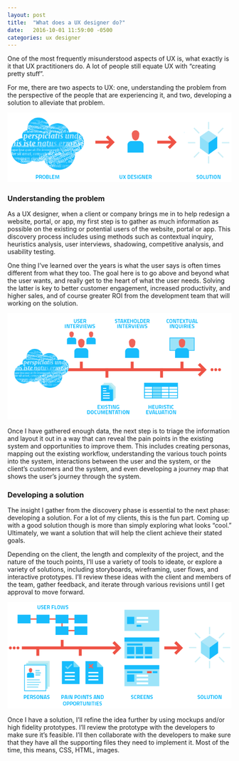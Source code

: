 ```yaml
---
layout: post
title:  "What does a UX designer do?"
date:   2016-10-01 11:59:00 -0500
categories: ux designer
---
```


<p class="p">One of the most frequently misunderstood aspects of UX is, what exactly is it that UX practitioners do. A lot of people still equate UX with “creating pretty stuff”.</p>

<p class="p">For me, there are two aspects to UX: one, understanding the problem from the perspective of the people that are experiencing it, and two, developing a solution to alleviate that problem.</p>

<p class="p"><img src="/images/problem_solution.png" class="img"></p>

<h3 class="h3">Understanding the problem</h3>

<p class="p">As a UX designer, when a client or company brings me in to help redesign a website, portal, or app, my first step is to gather as much information as possible on the existing or potential users of the website, portal or app. This discovery process includes using methods such as contextual inquiry, heuristics analysis, user interviews, shadowing, competitive analysis, and usability testing.</p>

<p class="p">One thing I’ve learned over the years is what the user says is often times different from what they too. The goal here is to go above and beyond what the user wants, and really get to the heart of what the user needs. Solving the latter is key to better customer engagement, increased productivity, and higher sales, and of course greater ROI from the development team that will working on the solution.</p>

<p class="p"><img src="/images/understand_problem.png" class="img"></p>

<p class="p">Once I have gathered enough data, the next step is to triage the information and layout it out in a way that can reveal the pain points in the existing system and opportunities to improve them. This includes creating personas, mapping out the existing workflow, understanding the various touch points into the system, interactions between the user and the system, or the client’s customers and the system, and even developing a journey map that shows the user’s journey through the system.</p>

<h3 class="h3">Developing a solution</h3>

<p class="p">The insight I gather from the discovery phase is essential to the next phase: developing a solution. For a lot of my clients, this is the fun part. Coming up with a good solution though is more than simply exploring what looks “cool.” Ultimately, we want a solution that will help the client achieve their stated goals.</p>

<p class="p">Depending on the client, the length and complexity of the project, and the nature of the touch points, I’ll use a variety of tools to ideate, or explore a variety of solutions, including storyboards, wireframing, user flows, and interactive prototypes. I’ll review these ideas with the client and members of the team, gather feedback, and iterate through various revisions until I get approval to move forward.</p>

<p class="p"><img src="/images/defining_solution.png" class="img"></p>

<p class="p">Once I have a solution, I’ll refine the idea further by using mockups and/or high fidelity prototypes. I’ll review the prototype with the developers to make sure it’s feasible. I’ll then collaborate with the developers to make sure that they have all the supporting files they need to implement it. Most of the time, this means, CSS, HTML, images.</p>
